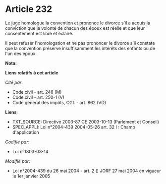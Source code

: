 # Article 232

Le juge homologue la convention et prononce le divorce s'il a acquis la conviction que la volonté de chacun des époux est
réelle et que leur consentement est libre et éclairé.

Il peut refuser l'homologation et ne pas prononcer le divorce s'il constate que la convention préserve insuffisamment les
intérêts des enfants ou de l'un des époux.

**Nota:**



**Liens relatifs à cet article**

_Cité par_:

  - Code civil - art. 246 (M)
  - Code civil - art. 250-1 (V)
  - Code général des impôts, CGI. - art. 862 (VD)

**Liens**:

  - TXT_SOURCE: Directive 2003-87 CE 2003-10-13 (Parlement et Conseil)
  - SPEC_APPLI: Loi n°2004-439 2004-05-26 art. 32 I : Champ d'application

_Codifié par_:

  - Loi n°1803-03-14

_Modifié par_:

  - Loi n°2004-439 du 26 mai 2004 - art. 2 () JORF 27 mai 2004 en vigueur le 1er janvier 2005
